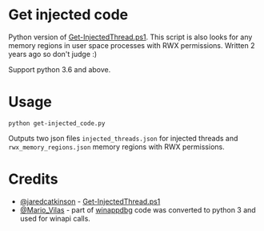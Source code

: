 # Get injected code

Python version of [Get-InjectedThread.ps1](https://gist.github.com/jaredcatkinson/23905d34537ce4b5b1818c3e6405c1d2). This script is also looks for any memory regions in user space processes with RWX permissions. Written 2 years ago so don't judge :)

Support python 3.6 and above.

# Usage

`python get-injected_code.py`

Outputs two json files `injected_threads.json` for injected threads and `rwx_memory_regions.json` memory regions with RWX permissions.

# Credits

- [@jaredcatkinson](https://twitter.com/jaredcatkinson?s=20) - [Get-InjectedThread.ps1](https://gist.github.com/jaredcatkinson/23905d34537ce4b5b1818c3e6405c1d2) 
- [@Mario_Vilas](https://twitter.com/Mario_Vilas?s=20) - part of [winappdbg](https://github.com/MarioVilas/winappdbg) code was converted to python 3 and used for winapi calls.
